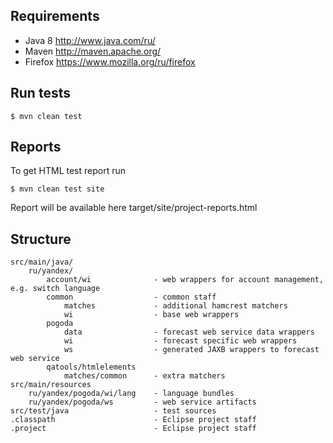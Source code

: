 Requirements
------------
- Java 8 http://www.java.com/ru/
- Maven http://maven.apache.org/
- Firefox https://www.mozilla.org/ru/firefox

Run tests
---------
```
$ mvn clean test
```
 
Reports
-------
To get HTML test report run
```
$ mvn clean test site
```
Report will be available here target/site/project-reports.html 


Structure
---------
```
src/main/java/
	ru/yandex/
		account/wi 			    - web wrappers for account management, e.g. switch language
		common 				    - common staff
			matches 		    - additional hamcrest matchers
			wi 				    - base web wrappers
		pogoda
			data			    - forecast web service data wrappers
			wi				    - forecast specific web wrappers
			ws				    - generated JAXB wrappers to forecast web service
		qatools/htmlelements
			matches/common	    - extra matchers
src/main/resources
    ru/yandex/pogoda/wi/lang    - language bundles 
    ru/yandex/pogoda/ws         - web service artifacts    			 
src/test/java 				    - test sources
.classpath 					    - Eclipse project staff
.project 					    - Eclipse project staff 
```
